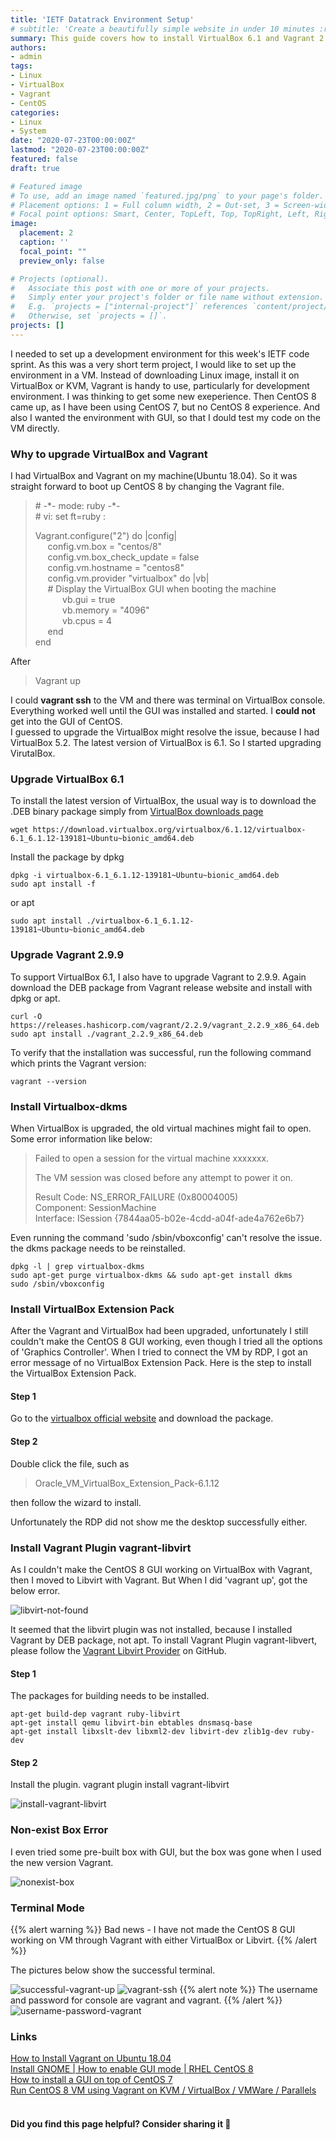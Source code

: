 ```yaml
---
title: 'IETF Datatrack Environment Setup'
# subtitle: 'Create a beautifully simple website in under 10 minutes :rocket:'
summary: This guide covers how to install VirtualBox 6.1 and Vagrant 2.9.9.
authors:
- admin
tags:
- Linux
- VirtualBox
- Vagrant
- CentOS
categories:
- Linux
- System
date: "2020-07-23T00:00:00Z"
lastmod: "2020-07-23T00:00:00Z"
featured: false
draft: true

# Featured image
# To use, add an image named `featured.jpg/png` to your page's folder.
# Placement options: 1 = Full column width, 2 = Out-set, 3 = Screen-width
# Focal point options: Smart, Center, TopLeft, Top, TopRight, Left, Right, BottomLeft, Bottom, BottomRight
image:
  placement: 2
  caption: ''
  focal_point: ""
  preview_only: false

# Projects (optional).
#   Associate this post with one or more of your projects.
#   Simply enter your project's folder or file name without extension.
#   E.g. `projects = ["internal-project"]` references `content/project/deep-learning/index.md`.
#   Otherwise, set `projects = []`.
projects: []
---
```


I needed to set up a development environment for this week's IETF code sprint. As this was a very short term project, I would like to
set up the environment in a VM. Instead of downloading Linux image, install it on VirtualBox or KVM, Vagrant is handy to use, particularly
for development environment. I was thinking to get some new exeperience. Then CentOS 8 came up, as I have been using CentOS 7, but no
CentOS 8 experience. And also I wanted the environment with GUI, so that I dould test my code on the VM directly.  

### Why to upgrade VirtualBox and Vagrant

I had VirtualBox and Vagrant on my machine(Ubuntu 18.04). So it was straight forward to boot up CentOS 8 by changing the Vagrant file.

>\# -\*- mode: ruby -\*-  
>\# vi: set ft=ruby :  
>  
>Vagrant.configure("2") do |config|  
>  &nbsp;&nbsp;&nbsp;&nbsp;&nbsp;config.vm.box = "centos/8"  
>  &nbsp;&nbsp;&nbsp;&nbsp;&nbsp;config.vm.box_check_update = false  
>  &nbsp;&nbsp;&nbsp;&nbsp;&nbsp;config.vm.hostname = "centos8"  
>  &nbsp;&nbsp;&nbsp;&nbsp;&nbsp;config.vm.provider "virtualbox" do |vb|  
>  &nbsp;&nbsp;&nbsp;&nbsp;&nbsp;\# Display the VirtualBox GUI when booting the machine  
>  &nbsp;&nbsp;&nbsp;&nbsp;&nbsp;&nbsp;&nbsp;&nbsp;&nbsp;&nbsp;&nbsp;vb.gui = true  
>  &nbsp;&nbsp;&nbsp;&nbsp;&nbsp;&nbsp;&nbsp;&nbsp;&nbsp;&nbsp;&nbsp;vb.memory = "4096"  
>  &nbsp;&nbsp;&nbsp;&nbsp;&nbsp;&nbsp;&nbsp;&nbsp;&nbsp;&nbsp;&nbsp;vb.cpus = 4  
>  &nbsp;&nbsp;&nbsp;&nbsp;&nbsp;end  
>end  

After  
>Vagrant up
  
I could **vagrant ssh** to the VM and there was terminal on VirtualBox console. Everything worked well until the GUI was installed and started.
I **could not** get into the GUI of CentOS.  
I guessed to upgrade the VirtualBox might resolve the issue, because I had VirtualBox 5.2. The latest version of VirtualBox is 6.1. So I started upgrading VirutalBox.  

### Upgrade VirtualBox 6.1

To install the latest version of VirtualBox, the usual way is to download the .DEB binary package simply from 
[VirtualBox downloads page](https://www.virtualbox.org/wiki/Linux_Downloads)  

    wget https://download.virtualbox.org/virtualbox/6.1.12/virtualbox-6.1_6.1.12-139181~Ubuntu~bionic_amd64.deb
  
Install the package by dpkg 

    dpkg -i virtualbox-6.1_6.1.12-139181~Ubuntu~bionic_amd64.deb
    sudo apt install -f
or apt

    sudo apt install ./virtualbox-6.1_6.1.12-139181~Ubuntu~bionic_amd64.deb

### Upgrade Vagrant 2.9.9

To support VirtualBox 6.1, I also have to upgrade Vagrant to 2.9.9. Again download the DEB package from  Vagrant release website and install with dpkg or apt.  

    curl -O https://releases.hashicorp.com/vagrant/2.2.9/vagrant_2.2.9_x86_64.deb
    sudo apt install ./vagrant_2.2.9_x86_64.deb

To verify that the installation was successful, run the following command which prints the Vagrant version: 

    vagrant --version 

### Install Virtualbox-dkms

When VirtualBox is upgraded, the old virtual machines might fail to open. Some error information like below:  

>Failed to open a session for the virtual machine xxxxxxx.  
>
>The VM session was closed before any attempt to power it on.
>
>Result Code: NS_ERROR_FAILURE (0x80004005)  
>Component: SessionMachine  
>Interface: ISession {7844aa05-b02e-4cdd-a04f-ade4a762e6b7}

Even running the command 'sudo /sbin/vboxconfig' can't resolve the issue. the dkms package needs to be reinstalled.

    dpkg -l | grep virtualbox-dkms
    sudo apt-get purge virtualbox-dkms && sudo apt-get install dkms
    sudo /sbin/vboxconfig

### Install VirtualBox Extension Pack

After the Vagrant and VirtualBox had been upgraded, unfortunately I still couldn't make the CentOS 8 GUI working, even though
I tried all the options of 'Graphics Controller'. When I tried to connect the VM by RDP, I got an error message of no 
VirtualBox Extension Pack. Here is the step to install the VirtualBox Extension Pack.  

#### Step 1

Go to the [virtualbox official website](https://www.virtualbox.org/wiki/Downloads) and download the package.  

#### Step 2

Double click the file, such as  
>Oracle_VM_VirtualBox_Extension_Pack-6.1.12  

then follow the wizard to install.

Unfortunately the RDP did not show me the desktop successfully either.

### Install Vagrant Plugin vagrant-libvirt

As I couldn't make the CentOS 8 GUI working on VirtualBox with Vagrant, then I moved to Libvirt with Vagrant.
But When I did 'vagrant up', got the below error.

![libvirt-not-found](./libvirt-not-found.png)

It seemed that the libvirt plugin was not installed, because I installed Vagrant by DEB package, not apt.
To install Vagrant Plugin vagrant-libvert, please follow the 
[Vagrant Libvirt Provider](https://github.com/vagrant-libvirt/vagrant-libvirt#installation) 
on GitHub.

#### Step 1

The packages for building needs to be installed.
 
    apt-get build-dep vagrant ruby-libvirt  
    apt-get install qemu libvirt-bin ebtables dnsmasq-base  
    apt-get install libxslt-dev libxml2-dev libvirt-dev zlib1g-dev ruby-dev  

#### Step 2

Install the plugin.
    vagrant plugin install vagrant-libvirt

![install-vagrant-libvirt](./install-vagrant-libvirt.png)

### Non-exist Box Error

I even tried some pre-built box with GUI, but the box was gone when I used the new version Vagrant.

![nonexist-box](./nonexist-box.png)

### Terminal Mode

{{% alert warning %}}
Bad news - I have not made the CentOS 8 GUI working on VM through Vagrant with either VirtualBox or Libvirt.
{{% /alert %}}

The pictures below show the successful terminal.


![successful-vagrant-up](./successful-vagrant-up.png)
![vagrant-ssh](./vagrant-ssh.png)
{{% alert note %}}
The username and password for console are vagrant and vagrant.
{{% /alert %}}
![username-password-vagrant](./username-password-vagrant.png)

### Links

[How to Install Vagrant on Ubuntu 18.04](https://linuxize.com/post/how-to-install-vagrant-on-ubuntu-18-04/)  
[Install GNOME | How to enable GUI mode | RHEL CentOS 8](https://www.golinuxcloud.com/install-gnome-enable-gui-mode-rhel-centos-8/)  
[How to install a GUI on top of CentOS 7](https://www.techrepublic.com/article/how-to-install-a-gui-on-top-of-centos-7/)  
[Run CentOS 8 VM using Vagrant on KVM / VirtualBox / VMWare / Parallels](https://computingforgeeks.com/run-centos-8-vm-using-vagrant-on-kvm-virtualbox-vmware-parallels/)  
<br>

#### Did you find this page helpful? Consider sharing it 🙌
